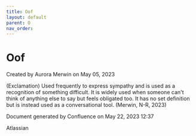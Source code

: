 ```yaml
---
title: Oof
layout: default
parent: O
nav_order:
---
```


# Oof

Created by  Aurora Merwin on May 05, 2023

(Exclamation) Used frequently to express sympathy and is used as a recognition of something difficult. It is widely used when someone can't think of anything else to say but feels obligated too. It has no set definition but is instead used as a conversational tool. (Merwin, N-R, 2023) 

Document generated by Confluence on May 22, 2023 12:37

Atlassian
